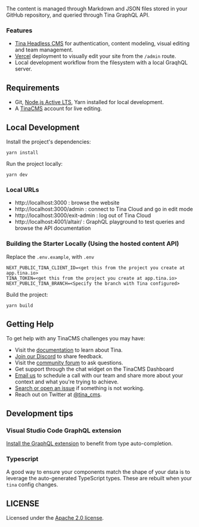 The content is managed through Markdown and JSON files stored in your GitHub repository, and queried through Tina GraphQL API.

### Features

- [Tina Headless CMS](https://app.tina.io) for authentication, content modeling, visual editing and team management.
- [Vercel](https://vercel.com) deployment to visually edit your site from the `/admin` route.
- Local development workflow from the filesystem with a local GraqhQL server.

## Requirements

- Git, [Node.js Active LTS](https://nodejs.org/en/about/releases/), Yarn installed for local development.
- A [TinaCMS](https://app.tina.io) account for live editing.

## Local Development

Install the project's dependencies:

```
yarn install
```

Run the project locally:

```
yarn dev
```

### Local URLs

- http://localhost:3000 : browse the website
- http://localhost:3000/admin : connect to Tina Cloud and go in edit mode
- http://localhost:3000/exit-admin : log out of Tina Cloud
- http://localhost:4001/altair/ : GraphQL playground to test queries and browse the API documentation

### Building the Starter Locally (Using the hosted content API)

Replace the `.env.example`, with `.env`

```
NEXT_PUBLIC_TINA_CLIENT_ID=<get this from the project you create at app.tina.io>
TINA_TOKEN=<get this from the project you create at app.tina.io>
NEXT_PUBLIC_TINA_BRANCH=<Specify the branch with Tina configured>
```

Build the project:

```bash
yarn build
```

## Getting Help

To get help with any TinaCMS challenges you may have:

- Visit the [documentation](https://tina.io/docs/) to learn about Tina.
- [Join our Discord](https://discord.gg/zumN63Ybpf) to share feedback.
- Visit the [community forum](https://community.tinacms.org/) to ask questions.
- Get support through the chat widget on the TinaCMS Dashboard
- [Email us](mailto:support@tina.io) to schedule a call with our team and share more about your context and what you're trying to achieve.
- [Search or open an issue](https://github.com/tinacms/tinacms/issues) if something is not working.
- Reach out on Twitter at [@tina_cms](https://twitter.com/tina_cms).

## Development tips

### Visual Studio Code GraphQL extension

[Install the GraphQL extension](https://marketplace.visualstudio.com/items?itemName=GraphQL.vscode-graphql) to benefit from type auto-completion.

### Typescript

A good way to ensure your components match the shape of your data is to leverage the auto-generated TypeScript types.
These are rebuilt when your `tina` config changes.

## LICENSE

Licensed under the [Apache 2.0 license](./LICENSE).
